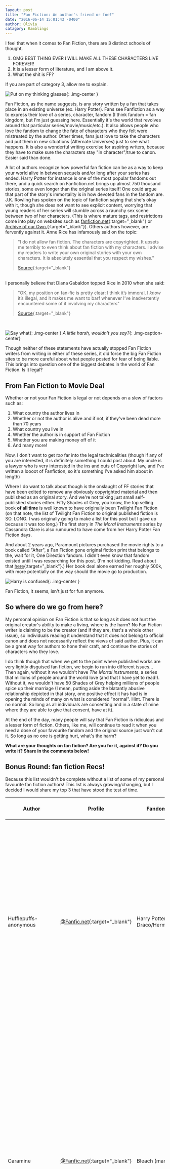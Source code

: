 ```yaml
---
layout: post
title: "Fan Fiction: An author's friend or foe?"
date: "2016-06-14 15:01:43 -0400"
author: Olivia
catagory: Ramblings
---
```


I feel that when it comes to Fan Fiction, there are 3 distinct schools of thought.

1. OMG BEST THING EVER I WILL MAKE ALL THESE CHARACTERS LIVE FOREVER!
2. It is a lesser form of literature, and I am above it.
3. What the shit is FF?

If you are part of category 3, allow me to explain.

![Put on my thinking glasses](\assets\gifs\tenglasses.gif){: .img-center }

<!--more-->

Fan Fiction, as the name suggests, is any story written by a fan that takes place in an existing universe (ex. Harry Potter). Fans see Fanfiction as a way to express their love of a series, character, fandom (I think fandom = fan kingdom, but I'm just guessing here. Essentially it's the world that revolves around that particular series/movie/music/etc.). It also allows people who love the fandom to change the fate of characters who they felt were mistreated by the author. Other times, fans just love to take the characters and put them in new situations (Alternate Universes) just to see what happens. It is also a wonderful writing exercise for aspiring writers, because they have to make sure the characters stay "in character"/true to canon. Easier said than done.

A lot of authors recognize how powerful fan fiction can be as a way to keep your world alive in between sequels and/or long after your series has ended. Harry Potter for instance is one of the most popular fandoms out there, and a quick search on Fanfiction.net brings up almost 750 thousand stories, some even longer than the original series itself! One could argue that part of the story's immortality is in how devoted fans in the fandom are. J.K. Rowling has spoken on the topic of fanfiction saying that she's okay with it, though she does not want to see explicit content, worrying that young readers of her series will stumble across a raunchy sex scene between two of her characters. (This is where mature tags, and restrictions come into play on websites such as [fanfiction.net](fanfiction.netl){:target="_blank"} or [Archive of our Own.]( archiveofourown.org){:target="_blank"}).
Others authors however, are fervently against it. Anne Rice has infamously said on the topic:

>"I do not allow fan fiction. The characters are copyrighted. It upsets me terribly to even think about fan fiction with my characters. I advise my readers to write your own original stories with your own characters. It is absolutely essential that you respect my wishes."
>
>[Source](http://www.annerice.com/ReaderInteraction-MessagesToFans.html){:target="_blank"}

<br>
I personally believe that Diana Gabaldon topped Rice in 2010 when she said:

>"OK, my position on fan-fic is pretty clear: I think it’s immoral, I *know* it’s illegal, and it makes me want to barf whenever I’ve inadvertently encountered some of it involving my characters"
>
>[Source](http://web.archive.org/web/20100507173749/http://voyagesoftheartemis.blogspot.com/2010/05/fan-fiction-and-moral-conundrums.html){:target="_blank"}

<br>

![Say what](\assets\gifs\saywhat.gif){: .img-center }
*A little harsh, wouldn't you say?*{: .img-caption-center}

Though neither of these statements have actually stopped Fan Fiction writers from writing in either of these series, it did force the big Fan Fiction sites to be more careful about what people posted for fear of being liable. This brings into question one of the biggest debates in the world of Fan Fiction. Is it legal?

## From Fan Fiction to Movie Deal

Whether or not your Fan Fiction is legal or not depends on a slew of factors such as:

1. What country the author lives in
2. Whether or not the author is alive and if not, if they've been dead more than 70 years
3. What country you live in
4. Whether the author is in support of Fan Fiction
5. Whether you are making money off of it
6. And many more!

Now, I don't want to get *too* far into the legal technicalities (though if any of you are interested, it is definitely something I could post about. My uncle is a lawyer who is very interested in the ins and outs of Copyright law, and I've written a loooot of Fanfiction, so it's something I've asked him about in length)

Where I do want to talk about though is the onslaught of FF stories that have been edited to remove any obviously copyrighted material and then published as an original story. And we're not talking just small self-published stories either. Fifty Shades of Grey, you know, the top selling book **of all time** is well known to have originally been Twilight Fan Fiction (on that note, the list of Twilight Fan Fiction to original published fiction is SO. LONG. I was originally going to make a list for this post but I gave up because it was too long.) The first story in *The Moral Instruments* series by Cassandra Clare is also rumoured to have come from her Harry Potter Fan Fiction days.

And about 2 years ago, Paramount pictures purchased the movie rights to a book called "After", a Fan Fiction gone original fiction print that belongs to the, wait for it, One Direction fandom. I didn't even know that fandom existed until I was researching for this post. (I'm not kidding. Read about that [here](http://www.billboard.com/articles/news/6590466/one-direction-fanfic-movie-after-screenwriter){:target="_blank"}.) Her book deal alone earned her roughly 500k, with more potentially on the way should the movie go to production.

![Harry is confused](\assets\gifs\harryconfused.gif){: .img-center }

Fan Fiction, it seems, isn't just for fun anymore.

## So where do we go from here?

My personal opinion on Fan Fiction is that so long as it does not hurt the original creator's ability to make a living, where is the harm? No Fan Fiction writer is claiming to be the creator (and if they are, that's a whole other issue), so individuals reading it understand that it does not belong to official canon and does not necessarily reflect the views of said author. Plus, it can be a great way for authors to hone their craft, and continue the stories of characters who they love.

I do think though that when we get to the point where published works are very lightly disguised fan fiction, we begin to run into different issues... Then again, without it we wouldn't have *The Mortal Instruments*, a series that millions of people around the world love (and that I have yet to read!). Without it, we wouldn't have 50 Shades of Grey helping millions of people spice up their marriage (I mean, putting aside the blatantly abusive relationship depicted in that story, one positive effect it has had is in opening the minds of many on what is considered "normal". Hint. There is no normal. So long as all individuals are consenting and in a state of mine where they are able to give that consent, have at it).

At the end of the day, many people will say that Fan Fiction is ridiculous and a lesser form of fiction. Others, like me, will continue to read it when you need a dose of your favourite fandom and the original source just won't cut it. So long as no one is getting hurt, what's the harm?

**What are your thoughts on fan fiction? Are you for it, against it? Do you write it? Share in the comments below!**

## Bonus Round: fan fiction Recs!

Because this list wouldn't be complete without a list of some of my personal favourite fan fiction authors! This list is always growing/changing, but I decided I would share my top 3 that have stood the test of time.

|Author|Profile|Fandom|Why you should read them|
|---|---|---|---|
|Hufflepuffs-anonymous|[@Fanfic.net](https://www.fanfiction.net/u/3306905/hufflepuffs-anonymous){:target="_blank"}|Harry Potter, Draco/Hermione|Her writing is great, she writes in English and French (she's Canadian. Huzzah bilingualism!), and she actually finishes stories. What more can you ask of an author? She also has a large collection of stories, some long, some short, so there is a length for everyone! My personal favourite story by her is called "The Yule Ball" which is also her first story.|
|Caramine|[@Fanfic.net](https://www.fanfiction.net/u/1404432/caramine){:target="_blank"}|Bleach (manga)|Her writing is so. goddamned. beautiful. Particularly Affliction and Possession (heads up that those are M/M stories, and while that shouldn't bother anyone, it's not everyone's cup of tea. Just like stories about straight couples aren't everybody's cup of tea). I cried the first time I read Affliction because the prose is just beautiful. This is coming from someone who usually doesn't care about how a story is written so long as it's good. Hers is a good story with beautiful writing.|
|morningsofgold777|[@Fanfic.net](https://www.fanfiction.net/u/5455228/morningsofgold777){:target="_blank"}|Labyrinth (David Bowie T_T)|These stories always have me giggling like the youth I was when Labyrinth gave me my sexual awakening (seriously. Ask any Labyrinth fangirl and she will agree. Sexual awakening). Labyrinth actually came out before I was born, so how I don't actually remember how I ended up watching it. My parents maybe? Either way, I do remember being obsessed with it as a child, finding it again in my pre-teen years and never letting go again. This author creates fun stories that are long enough to satisfy any nostalgic craving, while being short enough to read in a sitting.|
